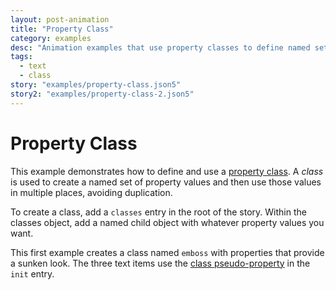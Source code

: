 ```yaml
---
layout: post-animation
title: "Property Class"
category: examples
desc: "Animation examples that use property classes to define named sets of property values that are used multiple times."
tags: 
  - text
  - class
story: "examples/property-class.json5"
story2: "examples/property-class-2.json5"
---
```

# Property Class

This example demonstrates how to define and use a [property class](/properties/#classes).  A _class_ is used to create a named set of property values and then use those values in multiple places, avoiding duplication.

To create a class, add a <code>classes</code> entry in the root of the story.  Within the classes object, add a named child object with whatever property values you want.

This first example creates a class named <code>emboss</code> with properties that provide a sunken look. The three text items use the [class pseudo-property](/properties/#class) in the <code>init</code> entry.